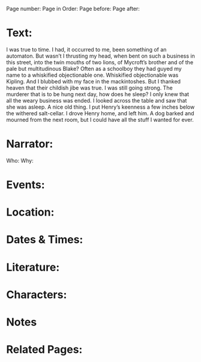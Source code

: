 Page number:
Page in Order:
Page before:
Page after:

# Text:
I was true to time. I had, it occurred to me, been something of an automaton. But wasn’t I thrusting my head, when bent on such a business in this street, into the twin mouths of two lions, of Mycroft’s brother and of the pale but multitudinous Blake? Often as a schoolboy they had guyed my name to a whiskified objectionable one. Whiskified objectionable was Kipling. And I blubbed with my face in the mackintoshes. But I thanked heaven that their childish jibe was true. I was still going strong. The murderer that is to be hung next day, how does he sleep? I only knew that all the weary business was ended. I looked across the table and saw that she was asleep. A nice old thing. I put Henry’s keenness a few inches below the withered salt-cellar. I drove Henry home, and left him. A dog barked and mourned from the next room, but I could have all the stuff I wanted for ever.



# Narrator:
Who:
Why:

# Events:

# Location:

# Dates & Times:

# Literature:

# Characters:

# Notes

# Related Pages:
